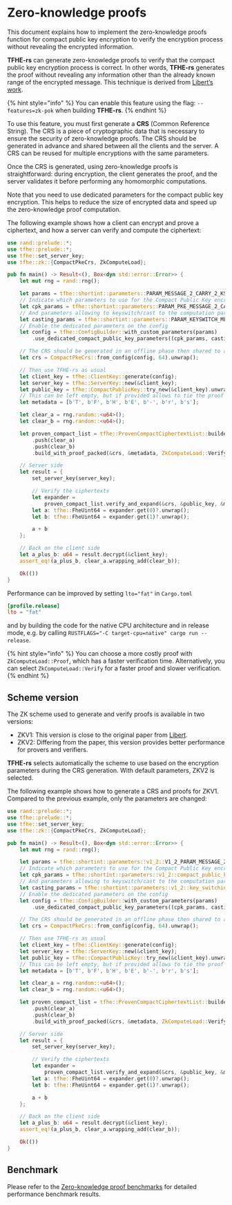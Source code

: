 # Zero-knowledge proofs

This document explains how to implement the zero-knowledge proofs function for compact public key encryption to verify the encryption process without revealing the encrypted information.

**TFHE-rs** can generate zero-knowledge proofs to verify that the compact public key encryption process is correct. In other words, **TFHE-rs** generates the proof without revealing any information other than the already known range of the encrypted message. This technique is derived from [Libert’s work](https://eprint.iacr.org/2023/800).

{% hint style="info" %}
You can enable this feature using the flag: `--features=zk-pok` when building **TFHE-rs**.
{% endhint %}

To use this feature, you must first generate a **CRS** (Common Reference String). The CRS is a piece of cryptographic data that is necessary to ensure the security of zero-knowledge proofs. The CRS should be generated in advance and shared between all the clients and the server. A CRS can be reused for multiple encryptions with the same parameters.

Once the CRS is generated, using zero-knowledge proofs is straightforward: during encryption, the client generates the proof, and the server validates it before performing any homomorphic computations.

Note that you need to use dedicated parameters for the compact public key encryption. This helps to reduce the size of encrypted data and speed up the zero-knowledge proof computation.

The following example shows how a client can encrypt and prove a ciphertext, and how a server can verify and compute the ciphertext:

```rust
use rand::prelude::*;
use tfhe::prelude::*;
use tfhe::set_server_key;
use tfhe::zk::{CompactPkeCrs, ZkComputeLoad};

pub fn main() -> Result<(), Box<dyn std::error::Error>> {
    let mut rng = rand::rng();

    let params = tfhe::shortint::parameters::PARAM_MESSAGE_2_CARRY_2_KS_PBS_TUNIFORM_2M128;
    // Indicate which parameters to use for the Compact Public Key encryption
    let cpk_params = tfhe::shortint::parameters::PARAM_PKE_MESSAGE_2_CARRY_2_KS_PBS_TUNIFORM_2M128;
    // And parameters allowing to keyswitch/cast to the computation parameters.
    let casting_params = tfhe::shortint::parameters::PARAM_KEYSWITCH_MESSAGE_2_CARRY_2_KS_PBS_TUNIFORM_2M128;
    // Enable the dedicated parameters on the config
    let config = tfhe::ConfigBuilder::with_custom_parameters(params)
        .use_dedicated_compact_public_key_parameters((cpk_params, casting_params)).build();

    // The CRS should be generated in an offline phase then shared to all clients and the server
    let crs = CompactPkeCrs::from_config(config, 64).unwrap();

    // Then use TFHE-rs as usual
    let client_key = tfhe::ClientKey::generate(config);
    let server_key = tfhe::ServerKey::new(&client_key);
    let public_key = tfhe::CompactPublicKey::try_new(&client_key).unwrap();
    // This can be left empty, but if provided allows to tie the proof to arbitrary data
    let metadata = [b'T', b'F', b'H', b'E', b'-', b'r', b's'];

    let clear_a = rng.random::<u64>();
    let clear_b = rng.random::<u64>();

    let proven_compact_list = tfhe::ProvenCompactCiphertextList::builder(&public_key)
        .push(clear_a)
        .push(clear_b)
        .build_with_proof_packed(&crs, &metadata, ZkComputeLoad::Verify)?;

    // Server side
    let result = {
        set_server_key(server_key);

        // Verify the ciphertexts
        let expander =
            proven_compact_list.verify_and_expand(&crs, &public_key, &metadata)?;
        let a: tfhe::FheUint64 = expander.get(0)?.unwrap();
        let b: tfhe::FheUint64 = expander.get(1)?.unwrap();

        a + b
    };

    // Back on the client side
    let a_plus_b: u64 = result.decrypt(&client_key);
    assert_eq!(a_plus_b, clear_a.wrapping_add(clear_b));

    Ok(())
}
```

Performance can be improved by setting `lto="fat"` in `Cargo.toml`

```toml
[profile.release]
lto = "fat"
```

and by building the code for the native CPU architecture and in release mode, e.g. by calling `RUSTFLAGS="-C target-cpu=native" cargo run --release`.

{% hint style="info" %}
You can choose a more costly proof with `ZkComputeLoad::Proof`, which has a faster verification time. Alternatively, you can select `ZkComputeLoad::Verify` for a faster proof and slower verification.
{% endhint %}

## Scheme version

The ZK scheme used to generate and verify proofs is available in two versions:

* ZKV1: This version is close to the original paper from [Libert](https://eprint.iacr.org/2023/800).
* ZKV2: Differing from the paper, this version provides better performance for provers and verifiers.

**TFHE-rs** selects automatically the scheme to use based on the encryption parameters during the CRS generation. With default parameters, ZKV2 is selected.

The following example shows how to generate a CRS and proofs for ZKV1. Compared to the previous example, only the parameters are changed:

```rust
use rand::prelude::*;
use tfhe::prelude::*;
use tfhe::set_server_key;
use tfhe::zk::{CompactPkeCrs, ZkComputeLoad};

pub fn main() -> Result<(), Box<dyn std::error::Error>> {
    let mut rng = rand::rng();

    let params = tfhe::shortint::parameters::v1_2::V1_2_PARAM_MESSAGE_2_CARRY_2_KS_PBS_TUNIFORM_2M128;
    // Indicate which parameters to use for the Compact Public Key encryption
    let cpk_params = tfhe::shortint::parameters::v1_2::compact_public_key_only::p_fail_2_minus_128::ks_pbs::V1_2_PARAM_PKE_TO_SMALL_MESSAGE_2_CARRY_2_KS_PBS_TUNIFORM_2M128_ZKV1;
    // And parameters allowing to keyswitch/cast to the computation parameters.
    let casting_params = tfhe::shortint::parameters::v1_2::key_switching::p_fail_2_minus_128::ks_pbs::V1_2_PARAM_KEYSWITCH_PKE_TO_SMALL_MESSAGE_2_CARRY_2_KS_PBS_TUNIFORM_2M128_ZKV1;
    // Enable the dedicated parameters on the config
    let config = tfhe::ConfigBuilder::with_custom_parameters(params)
        .use_dedicated_compact_public_key_parameters((cpk_params, casting_params)).build();

    // The CRS should be generated in an offline phase then shared to all clients and the server
    let crs = CompactPkeCrs::from_config(config, 64).unwrap();

    // Then use TFHE-rs as usual
    let client_key = tfhe::ClientKey::generate(config);
    let server_key = tfhe::ServerKey::new(&client_key);
    let public_key = tfhe::CompactPublicKey::try_new(&client_key).unwrap();
    // This can be left empty, but if provided allows to tie the proof to arbitrary data
    let metadata = [b'T', b'F', b'H', b'E', b'-', b'r', b's'];

    let clear_a = rng.random::<u64>();
    let clear_b = rng.random::<u64>();

    let proven_compact_list = tfhe::ProvenCompactCiphertextList::builder(&public_key)
        .push(clear_a)
        .push(clear_b)
        .build_with_proof_packed(&crs, &metadata, ZkComputeLoad::Verify)?;

    // Server side
    let result = {
        set_server_key(server_key);

        // Verify the ciphertexts
        let expander =
            proven_compact_list.verify_and_expand(&crs, &public_key, &metadata)?;
        let a: tfhe::FheUint64 = expander.get(0)?.unwrap();
        let b: tfhe::FheUint64 = expander.get(1)?.unwrap();

        a + b
    };

    // Back on the client side
    let a_plus_b: u64 = result.decrypt(&client_key);
    assert_eq!(a_plus_b, clear_a.wrapping_add(clear_b));

    Ok(())
}
```

## Benchmark

Please refer to the [Zero-knowledge proof benchmarks](../../getting_started/benchmarks/zk_proof_benchmarks.md) for detailed performance benchmark results.
